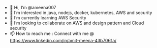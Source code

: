 - 👋 Hi, I’m @ameena007
- 👀 I’m interested in java, nodejs, docker, kubernetes, AWS and security
- 🌱 I’m currently learning AWS Security
- 💞️ I’m looking to collaborate on AWS and design pattern and Cloud security
- 📫 How to reach me : Connect with me  @ https://www.linkedin.com/in/amit-meena-43b7061a/

<!---
ameena007/ameena007 is a ✨ special ✨ repository because its `README.md` (this file) appears on your GitHub profile.
You can click the Preview link to take a look at your changes.
--->
